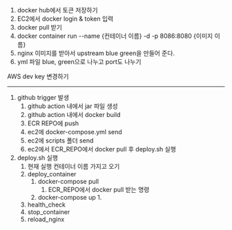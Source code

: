 1. docker hub에서 토큰 저장하기
2. EC2에서 docker login & token 입력
3. docker pull 받기
4. docker container run --name {컨테이너 이름} -d -p 8086:8080 {이미지 이름}
5. nginx 이미지를 받아서 upstream blue green을 만들어 준다.
6. yml 파일 blue, green으로 나누고 port도 나누기


AWS dev key 변경하기


---
1. github trigger 발생
	1. github action 내에서 jar 파일 생성
	2. github action 내에서 docker build
	3. ECR REPO에 push
	4. ec2에 docker-compose.yml send
	5. ec2에 scripts 폴더 send
	6. ec2에서 ECR_REPO에서 docker pull 후 deploy.sh 실행
2. deploy.sh 실행
	1. 현재 실행 컨테이너 이름 가지고 오기
	2. deploy_container
		1. docker-compose pull
			1. ECR_REPO에서 docker pull 받는 명령
		2. docker-compose up
			1. 
	3. health_check
	4. stop_container
	5. reload_nginx
